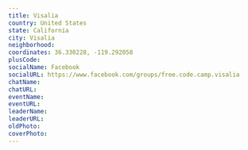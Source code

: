```yaml
---
title: Visalia
country: United States
state: California
city: Visalia
neighborhood: 
coordinates: 36.330228, -119.292058
plusCode:
socialName: Facebook
socialURL: https://www.facebook.com/groups/free.code.camp.visalia
chatName:
chatURL:
eventName:
eventURL:
leaderName:
leaderURL:
oldPhoto: 
coverPhoto:
---
```

